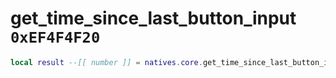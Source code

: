 # get_time_since_last_button_input `0xEF4F4F20`

```lua
local result --[[ number ]] = natives.core.get_time_since_last_button_input(_unk0 --[[ number ]])
```